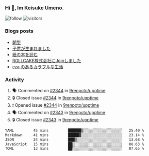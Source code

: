 ### Hi 👋, Im Keisuke Umeno.

<!--
**9renpoto/9renpoto** is a ✨ _special_ ✨ repository because its `README.md` (this file) appears on your GitHub profile.

Here are some ideas to get you started:

- 🔭 I’m currently working on ...
- 🌱 I’m currently learning ...
- 👯 I’m looking to collaborate on ...
- 🤔 I’m looking for help with ...
- 💬 Ask me about ...
- 📫 How to reach me: ...
- 😄 Pronouns: ...
- ⚡ Fun fact: ...
-->

![follow](https://img.shields.io/github/followers/9renpoto?label=Follow&style=social)
![visitors](https://komarev.com/ghpvc/?username=9renpoto&label=Profile%20views&color=0e75b6&style=flat)

### Blogs posts

<!-- BLOG-POST-LIST:START -->
- [朝型](https://9renpoto.win/entry/2024/05/29/im-an-early)
- [子供が生まれました](https://9renpoto.win/entry/2024/04/18/hello-world)
- [紙の本を読む](https://9renpoto.win/entry/2024/02/25/reading-papar-book)
- [ROLLCAKE株式会社にJoinしました](https://9renpoto.win/entry/2024/02/11/join)
- [eza のあるカラフルな生活](https://9renpoto.win/entry/2024/02/01/eza)
<!-- BLOG-POST-LIST:END -->

### Activity

<!--START_SECTION:activity-->
1. 🗣 Commented on [#2344](https://github.com/9renpoto/upptime/issues/2344#issuecomment-2143295687) in [9renpoto/upptime](https://github.com/9renpoto/upptime)
2. 🔒 Closed issue [#2344](https://github.com/9renpoto/upptime/issues/2344) in [9renpoto/upptime](https://github.com/9renpoto/upptime)
3. ❗ Opened issue [#2344](https://github.com/9renpoto/upptime/issues/2344) in [9renpoto/upptime](https://github.com/9renpoto/upptime)
4. 🗣 Commented on [#2343](https://github.com/9renpoto/upptime/issues/2343#issuecomment-2142786073) in [9renpoto/upptime](https://github.com/9renpoto/upptime)
5. 🔒 Closed issue [#2343](https://github.com/9renpoto/upptime/issues/2343) in [9renpoto/upptime](https://github.com/9renpoto/upptime)
<!--END_SECTION:activity-->

<!--START_SECTION:waka-->

```txt
YAML         45 mins         ██████▒░░░░░░░░░░░░░░░░░░   25.40 %
Markdown     41 mins         █████▓░░░░░░░░░░░░░░░░░░░   23.14 %
JSON         24 mins         ███▒░░░░░░░░░░░░░░░░░░░░░   13.68 %
JavaScript   15 mins         ██░░░░░░░░░░░░░░░░░░░░░░░   08.63 %
TOML         13 mins         ██░░░░░░░░░░░░░░░░░░░░░░░   07.65 %
```

<!--END_SECTION:waka-->
